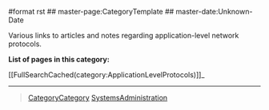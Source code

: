 \#format rst \#\# master-page:CategoryTemplate \#\# master-date:Unknown-Date

Various links to articles and notes regarding application-level network protocols.

**List of pages in this category:**

[[FullSearchCached(category:ApplicationLevelProtocols)]]\_

* * * * *

> [CategoryCategory](../CategoryCategory) [SystemsAdministration](../SystemsAdministration)
